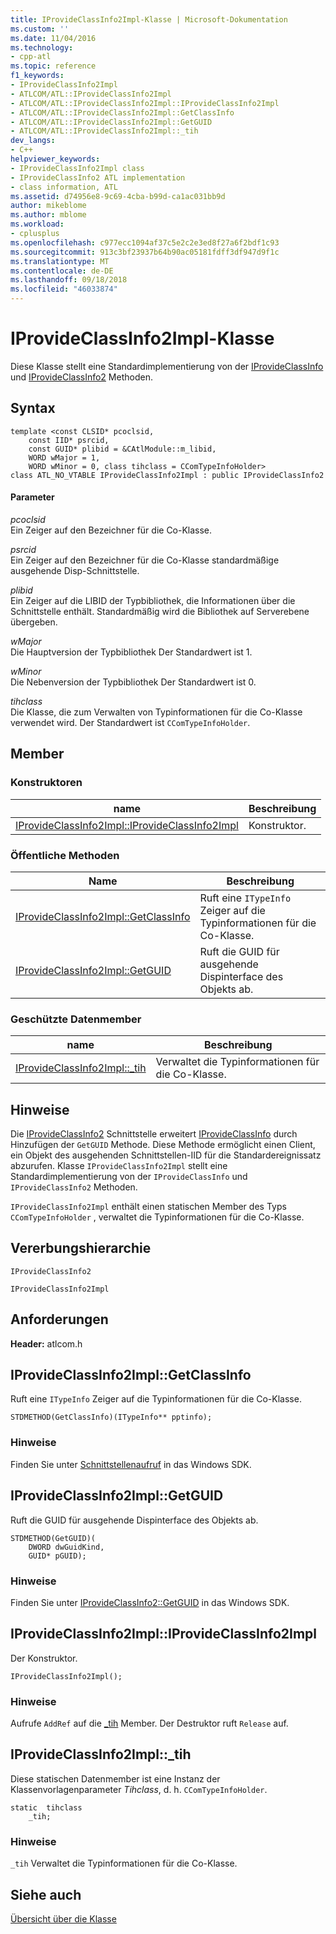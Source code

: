 ```yaml
---
title: IProvideClassInfo2Impl-Klasse | Microsoft-Dokumentation
ms.custom: ''
ms.date: 11/04/2016
ms.technology:
- cpp-atl
ms.topic: reference
f1_keywords:
- IProvideClassInfo2Impl
- ATLCOM/ATL::IProvideClassInfo2Impl
- ATLCOM/ATL::IProvideClassInfo2Impl::IProvideClassInfo2Impl
- ATLCOM/ATL::IProvideClassInfo2Impl::GetClassInfo
- ATLCOM/ATL::IProvideClassInfo2Impl::GetGUID
- ATLCOM/ATL::IProvideClassInfo2Impl::_tih
dev_langs:
- C++
helpviewer_keywords:
- IProvideClassInfo2Impl class
- IProvideClassInfo2 ATL implementation
- class information, ATL
ms.assetid: d74956e8-9c69-4cba-b99d-ca1ac031bb9d
author: mikeblome
ms.author: mblome
ms.workload:
- cplusplus
ms.openlocfilehash: c977ecc1094af37c5e2c2e3ed8f27a6f2bdf1c93
ms.sourcegitcommit: 913c3bf23937b64b90ac05181fdff3df947d9f1c
ms.translationtype: MT
ms.contentlocale: de-DE
ms.lasthandoff: 09/18/2018
ms.locfileid: "46033874"
---
```

# <a name="iprovideclassinfo2impl-class"></a>IProvideClassInfo2Impl-Klasse

Diese Klasse stellt eine Standardimplementierung von der [IProvideClassInfo](/windows/desktop/api/ocidl/nn-ocidl-iprovideclassinfo) und [IProvideClassInfo2](/windows/desktop/api/ocidl/nn-ocidl-iprovideclassinfo2) Methoden.

## <a name="syntax"></a>Syntax

```
template <const CLSID* pcoclsid,
    const IID* psrcid,
    const GUID* plibid = &CAtlModule::m_libid,
    WORD wMajor = 1,
    WORD wMinor = 0, class tihclass = CComTypeInfoHolder>
class ATL_NO_VTABLE IProvideClassInfo2Impl : public IProvideClassInfo2
```

#### <a name="parameters"></a>Parameter

*pcoclsid*<br/>
Ein Zeiger auf den Bezeichner für die Co-Klasse.

*psrcid*<br/>
Ein Zeiger auf den Bezeichner für die Co-Klasse standardmäßige ausgehende Disp-Schnittstelle.

*plibid*<br/>
Ein Zeiger auf die LIBID der Typbibliothek, die Informationen über die Schnittstelle enthält. Standardmäßig wird die Bibliothek auf Serverebene übergeben.

*wMajor*<br/>
Die Hauptversion der Typbibliothek Der Standardwert ist 1.

*wMinor*<br/>
Die Nebenversion der Typbibliothek Der Standardwert ist 0.

*tihclass*<br/>
Die Klasse, die zum Verwalten von Typinformationen für die Co-Klasse verwendet wird. Der Standardwert ist `CComTypeInfoHolder`.

## <a name="members"></a>Member

### <a name="constructors"></a>Konstruktoren

|name|Beschreibung|
|----------|-----------------|
|[IProvideClassInfo2Impl::IProvideClassInfo2Impl](#iprovideclassinfo2impl)|Konstruktor.|

### <a name="public-methods"></a>Öffentliche Methoden

|Name|Beschreibung|
|----------|-----------------|
|[IProvideClassInfo2Impl::GetClassInfo](#getclassinfo)|Ruft eine `ITypeInfo` Zeiger auf die Typinformationen für die Co-Klasse.|
|[IProvideClassInfo2Impl::GetGUID](#getguid)|Ruft die GUID für ausgehende Dispinterface des Objekts ab.|

### <a name="protected-data-members"></a>Geschützte Datenmember

|name|Beschreibung|
|----------|-----------------|
|[IProvideClassInfo2Impl::_tih](#_tih)|Verwaltet die Typinformationen für die Co-Klasse.|

## <a name="remarks"></a>Hinweise

Die [IProvideClassInfo2](/windows/desktop/api/ocidl/nn-ocidl-iprovideclassinfo2) Schnittstelle erweitert [IProvideClassInfo](/windows/desktop/api/ocidl/nn-ocidl-iprovideclassinfo) durch Hinzufügen der `GetGUID` Methode. Diese Methode ermöglicht einen Client, ein Objekt des ausgehenden Schnittstellen-IID für die Standardereignissatz abzurufen. Klasse `IProvideClassInfo2Impl` stellt eine Standardimplementierung von der `IProvideClassInfo` und `IProvideClassInfo2` Methoden.

`IProvideClassInfo2Impl` enthält einen statischen Member des Typs `CComTypeInfoHolder` , verwaltet die Typinformationen für die Co-Klasse.

## <a name="inheritance-hierarchy"></a>Vererbungshierarchie

`IProvideClassInfo2`

`IProvideClassInfo2Impl`

## <a name="requirements"></a>Anforderungen

**Header:** atlcom.h

##  <a name="getclassinfo"></a>  IProvideClassInfo2Impl::GetClassInfo

Ruft eine `ITypeInfo` Zeiger auf die Typinformationen für die Co-Klasse.

```
STDMETHOD(GetClassInfo)(ITypeInfo** pptinfo);
```

### <a name="remarks"></a>Hinweise

Finden Sie unter [Schnittstellenaufruf](/windows/desktop/api/ocidl/nf-ocidl-iprovideclassinfo-getclassinfo) in das Windows SDK.

##  <a name="getguid"></a>  IProvideClassInfo2Impl::GetGUID

Ruft die GUID für ausgehende Dispinterface des Objekts ab.

```
STDMETHOD(GetGUID)(
    DWORD dwGuidKind,
    GUID* pGUID);
```

### <a name="remarks"></a>Hinweise

Finden Sie unter [IProvideClassInfo2::GetGUID](/windows/desktop/api/ocidl/nf-ocidl-iprovideclassinfo2-getguid) in das Windows SDK.

##  <a name="iprovideclassinfo2impl"></a>  IProvideClassInfo2Impl::IProvideClassInfo2Impl

Der Konstruktor.

```
IProvideClassInfo2Impl();
```

### <a name="remarks"></a>Hinweise

Aufrufe `AddRef` auf die [_tih](#_tih) Member. Der Destruktor ruft `Release` auf.

##  <a name="_tih"></a>  IProvideClassInfo2Impl::_tih

Diese statischen Datenmember ist eine Instanz der Klassenvorlagenparameter *Tihclass*, d. h. `CComTypeInfoHolder`.

```
static  tihclass
    _tih;
```

### <a name="remarks"></a>Hinweise

`_tih` Verwaltet die Typinformationen für die Co-Klasse.

## <a name="see-also"></a>Siehe auch

[Übersicht über die Klasse](../../atl/atl-class-overview.md)
